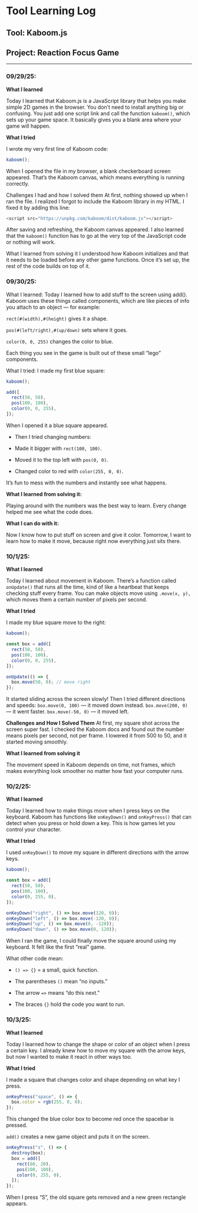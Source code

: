 # Tool Learning Log

## Tool: **Kaboom.js**

## Project: **Reaction Focus Game**

---

### 09/29/25:
**What I learned**

Today I learned that Kaboom.js is a JavaScript library that helps you make simple 2D games in the browser. You don’t need to install anything big or confusing. You just add one script link and call the function `kaboom()`, which sets up your game space. It basically gives you a blank area where your game will happen.

**What I tried**

I wrote my very first line of Kaboom code:
``` js 
kaboom();
```

When I opened the file in my browser, a blank checkerboard screen appeared. That’s the Kaboom canvas, which means everything is running correctly.

Challenges I had and how I solved them
At first, nothing showed up when I ran the file. I realized I forgot to include the Kaboom library in my HTML. I fixed it by adding this line:

```js
<script src="https://unpkg.com/kaboom/dist/kaboom.js"></script>
```

After saving and refreshing, the Kaboom canvas appeared. I also learned that the `kaboom()` function has to go at the very top of the JavaScript code or nothing will work.

What I learned from solving it
I understood how Kaboom initializes and that it needs to be loaded before any other game functions. Once it’s set up, the rest of the code builds on top of it.
  
### 09/30/25:

What I learned:
Today I learned how to add stuff to the screen using add().
Kaboom uses these things called components, which are like pieces of info you attach to an object — for example:

`rect(#(width),#(height)` gives it a shape.

`pos(#(left/right),#(up/down)` sets where it goes.

`color(0, 0, 255)` changes the color to blue.

Each thing you see in the game is built out of these small “lego” components.

What I tried:
I made my first blue square:
```js 
kaboom();

add([
  rect(50, 50),
  pos(100, 100),
  color(0, 0, 255),
]);
```
When I opened it a blue square appeared.


* Then I tried changing numbers:

* Made it bigger with `rect(100, 100)`.

* Moved it to the top left with `pos(0, 0)`.

* Changed color to red with `color(255, 0, 0)`.

It’s fun to mess with the numbers and instantly see what happens.

**What I learned from solving it:**

Playing around with the numbers was the best way to learn. Every change helped me see what the code does.

**What I can do with it:**

Now I know how to put stuff on screen and give it color. Tomorrow, I want to learn how to make it move, because right now everything just sits there.

 ### 10/1/25:
**What I learned**

Today I learned about movement in Kaboom. There’s a function called `onUpdate()` that runs all the time, kind of like a heartbeat that keeps checking stuff every frame. You can make objects move using `.move(x, y),` which moves them a certain number of pixels per second.

**What I tried**

I made my blue square move to the right:
``` js  
kaboom();

const box = add([
  rect(50, 50),
  pos(100, 100),
  color(0, 0, 255),
]);

onUpdate(() => {
  box.move(50, 0); // move right
});
````

It started sliding across the screen slowly! Then I tried different directions and speeds:
`box.move(0, 100)` — it moved down instead.
`box.move(200, 0)` — it went faster.
`box.move(-50, 0)` — it moved left.

**Challenges and How I Solved Them**
At first, my square shot across the screen super fast. I checked the Kaboom docs and found out the number means pixels per second, not per frame. I lowered it from 500 to 50, and it started moving smoothly.

**What I learned from solving it**

The movement speed in Kaboom depends on time, not frames, which makes everything look smoother no matter how fast your computer runs.
  
### 10/2/25:

**What I learned**

Today I learned how to make things move when I press keys on the keyboard. Kaboom has functions like `onKeyDown()` and `onKeyPress()` that can detect when you press or hold down a key. This is how games let you control your character.

**What I tried**

I used `onKeyDown()` to move my square in different directions with the arrow keys.

```js
kaboom();

const box = add([
  rect(50, 50),
  pos(100, 100),
  color(0, 255, 0),
]);

onKeyDown("right", () => box.move(120, 0));
onKeyDown("left", () => box.move(-120, 0));
onKeyDown("up", () => box.move(0, -120));
onKeyDown("down", () => box.move(0, 120));
```

When I ran the game, I could finally move the square around using my keyboard. It felt like the first “real” game.

What other code mean: 
* `() => {}` = a small, quick function.

* The parentheses `()` mean “no inputs.”

* The arrow `=>` means “do this next.”

* The braces `{}` hold the code you want to run.


  
### 10/3/25:

**What I learned**

Today I learned how to change the shape or color of an object when I press a certain key. I already knew how to move my square with the arrow keys, but now I wanted to make it react in other ways too. 

**What I tried**

I made a square that changes color and shape depending on what key I press.

``` js
onKeyPress("space", () => {
  box.color = rgb(255, 0, 0);
});
```
This changed the blue color box to become red once the spacebar is pressed. 


`add()` creates a new game object and puts it on the screen.


``` js
onKeyPress("s", () => {
  destroy(box);
  box = add([
    rect(80, 20),
    pos(100, 100),
    color(0, 255, 0),
  ]);
});
```
When I press “S”, the old square gets removed and a new green rectangle appears.

<!-- 
https://jsbin.com/gemawinofa/edit?html,js,console,output
https://jsbin.com/kofuvipeho/edit?html,js,output

* Links you used today (websites, videos, etc)
* Things you tried, progress you made, etc
* Challenges, a-ha moments, etc
* Questions you still have
* What you're going to try next
-->
